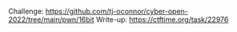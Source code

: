 Challenge: https://github.com/tj-oconnor/cyber-open-2022/tree/main/pwn/16bit
Write-up: https://ctftime.org/task/22976
